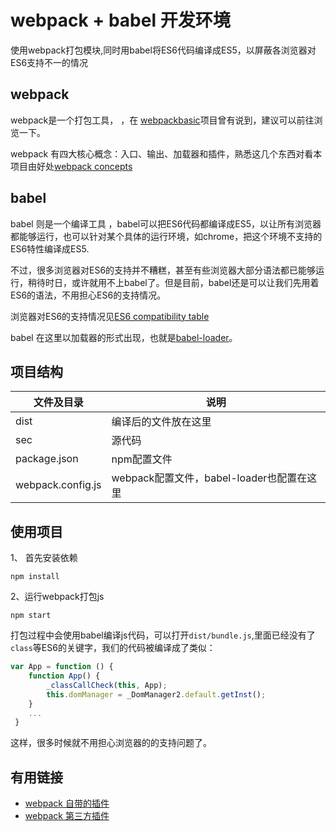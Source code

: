 # webpack + babel 开发环境

使用webpack打包模块,同时用babel将ES6代码编译成ES5，以屏蔽各浏览器对ES6支持不一的情况

## webpack

webpack是一个打包工具， ，在 [webpackbasic](../webpack-basic)项目曾有说到，建议可以前往浏览一下。

webpack 有四大核心概念：入口、输出、加载器和插件，熟悉这几个东西对看本项目由好处[webpack concepts](https://webpack.js.org/concepts/)

## babel

babel 则是一个编译工具 ，babel可以把ES6代码都编译成ES5，以让所有浏览器都能够运行，也可以针对某个具体的运行环境，如chrome，把这个环境不支持的ES6特性编译成ES5.

不过，很多浏览器对ES6的支持并不糟糕，甚至有些浏览器大部分语法都已能够运行，稍待时日，或许就用不上babel了。但是目前，babel还是可以让我们先用着ES6的语法，不用担心ES6的支持情况。

浏览器对ES6的支持情况见[ES6 compatibility table](https://kangax.github.io/compat-table/es6/)

babel 在这里以加载器的形式出现，也就是[babel-loader](https://github.com/babel/babel-loader)。


## 项目结构

|文件及目录|说明|
|---|---|
|dist|编译后的文件放在这里|
|sec|源代码|
|package.json|npm配置文件|
|webpack.config.js|webpack配置文件，babel-loader也配置在这里|

## 使用项目

1、 首先安装依赖

```text
npm install 
```

2、运行webpack打包js
```text
npm start
```
打包过程中会使用babel编译js代码，可以打开`dist/bundle.js`,里面已经没有了`class`等ES6的关键字，我们的代码被编译成了类似：
```js
var App = function () {
    function App() {
        _classCallCheck(this, App);
        this.domManager = _DomManager2.default.getInst();
    }
    ...
 }
```
这样，很多时候就不用担心浏览器的的支持问题了。


## 有用链接

- [webpack 自带的插件](https://webpack.js.org/plugins/)
- [webpack 第三方插件](https://github.com/webpack-contrib/awesome-webpack#webpack-plugins)